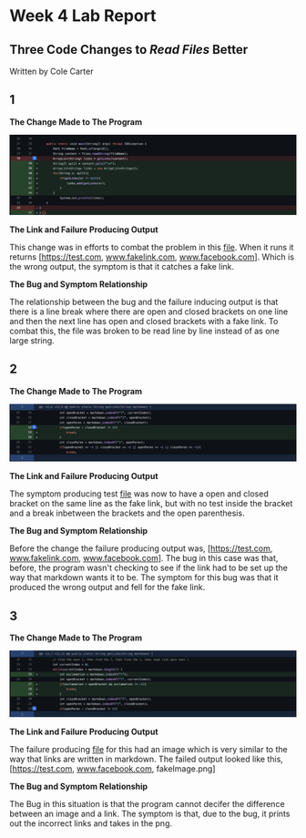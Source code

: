 Week 4 Lab Report
===
Three Code Changes to *Read Files* Better
---
      
Written by Cole Carter

1
---

**The Change Made to The Program**

![Image](screenshots/Screen%20Shot%202022-04-24%20at%2010.20.56%20PM.png)

**The Link and Failure Producing Output**


This change was in efforts to combat the problem in this [file](https://github.com/akluu/markdown-parser/commit/df5ce00e7db2999eebdce8b13b12833cc424ed32).
When it runs it returns [https://test.com, www.fakelink.com, www.facebook.com]. Which is the wrong output, the symptom is that it catches a fake link. 

**The Bug and Symptom Relationship**

The relationship between the bug and the failure inducing output is that there is a line break where there are open and closed brackets on one line and then the next line has open and closed brackets with a fake link. To combat this, the file was broken to be read line by line instead of as one large string.

2 
---

**The Change Made to The Program**

![Image](screenshots/Screen%20Shot%202022-04-24%20at%2010.27.38%20PM.png)

**The Link and Failure Producing Output**

The symptom producing test [file](https://github.com/akluu/markdown-parser/commit/2065350065a61725fd8e5853f9f9f6dbd21fda34) was now to have a open and closed bracket on the same line as the fake link, but with no test inside the bracket and a break inbetween the brackets and the open parenthesis. 

**The Bug and Symptom Relationship**

Before the change the failure producing output was, [https://test.com, www.fakelink.com, www.facebook.com]. The bug in this case was that, before, the program wasn't checking to see if the link had to be set up the way that markdown wants it to be. The symptom for this bug was that it produced the wrong output and fell for the fake link.

3
---

**The Change Made to The Program**

![Image](screenshots/Screen%20Shot%202022-04-24%20at%2010.33.26%20PM.png)

**The Link and Failure Producing Output**

The failure producing [file](https://github.com/akluu/markdown-parser/commit/db172572613351efe080cee3bdc93e967185b31a) for this had an image which is very similar to the way that links are written in markdown. The failed output looked like this, [https://test.com, www.facebook.com, fakeImage.png]

**The Bug and Symptom Relationship**

The Bug in this situation is that the program cannot decifer the difference between an image and a link. The symptom is that, due to the bug, it prints out the incorrect links and takes in the png.


